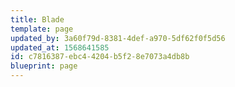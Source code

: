 ```yaml
---
title: Blade
template: page
updated_by: 3a60f79d-8381-4def-a970-5df62f0f5d56
updated_at: 1568641585
id: c7816387-ebc4-4204-b5f2-8e7073a4db8b
blueprint: page
---
```

